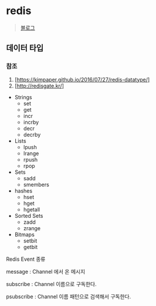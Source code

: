 # redis

> [블로그](https://iinow.github.io/redis)

## 데이터 타입

### 참조
  1. [https://kimpaper.github.io/2016/07/27/redis-datatype/]
  2. [http://redisgate.kr/]

- Strings
    - set
    - get
    - incr
    - incrby
    - decr
    - decrby
- Lists
    - lpush
    - lrange
    - rpush
    - rpop
- Sets
    - sadd
    - smembers
- hashes
    - hset
    - hget
    - hgetall 
- Sorted Sets
    - zadd
    - zrange
- Bitmaps
    - setbit
    - getbit

Redis Event 종류

message : Channel 에서 온 메시지

subscribe : Channel 이름으로 구독한다.

psubscribe : Channel 이름 패턴으로 검색해서 구독한다.